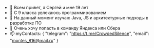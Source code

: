 - 👋 Всем привет, я Сергей и мне 19 лет
- 👀 С 9 класса увлекаюсь программированием
- 🌱 На данный момент изучаю Java, JS и архитектурные подходы в разработке ПО
- 💞️ Очень хочу попасть в команду Яндекса или Сбера
- 📫 myContacts: {
      "telegram": "https://t.me/CrowdedSilence",
      "email": "montes_816@mail.ru"
    }
